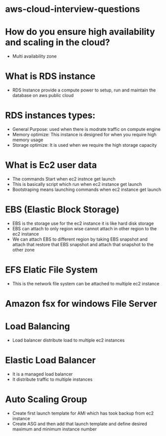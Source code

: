 # aws-cloud-interview-questions

# How do you ensure high availability and scaling in the cloud?
  - Multi availability zone 


# What is RDS instance
- RDS Instance provide a compute power to setup, run and maintain the database on aws public cloud

# RDS instances types:
- General Purpose: used when there is modrate traffic on compute engine
- Memory optimize: This instance is designed for when you require high memory usage
- Storage optimize: It is used when we require the high storage capacity

# What is Ec2 user data
- The commands Start when ec2 instnce get launch
- This is basically script which run when ec2 instance get launch
- Bootstraping means launching commands when ec2 instance get launch

# EBS (Elastic Block Storage)

- EBS is the storage use for the ec2 instance it is like hard disk storage
- EBS can attach to only region wise cannot attach in other region to the ec2 instance
- We can attach EBS to different region by taking EBS snapshot and attach that restore that EBS snapshot and attach that snapshot to the other zone

# EFS Elatic File System
- This is the network file system can be attached to multiple ec2 instance

# Amazon fsx for windows File Server

# Load Balancing 
- Load balancer distribute load to multiple ec2 instances

# Elastic Load Balancer
- It is a managed load balancer
- It distribute traffic to multiple instances

# Auto Scaling Group
- Create first launch template for AMI which has took backup from ec2 instance
- Create ASG and then add that launch template and define desired maximum and minimum instance number
